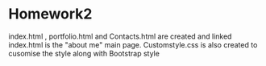 # Homework2
index.html  , portfolio.html and Contacts.html are created and linked
index.html is the "about me" main page.
Customstyle.css is also created to cusomise the style along with Bootstrap style
